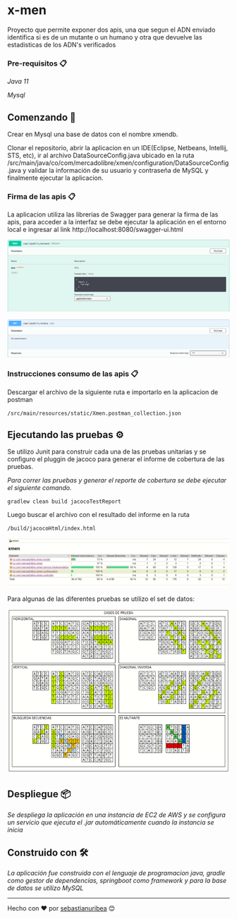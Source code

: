 # x-men

Proyecto que permite exponer dos apis, una que segun el ADN enviado identifica si es de un mutante o un humano y otra que devuelve las estadisticas de los ADN's verificados

### Pre-requisitos 📋

_Java 11_

_Mysql_

## Comenzando 🚀

Crear en Mysql una base de datos con el nombre xmendb.

Clonar el repositorio, abrir la aplicacion en un IDE(Eclipse, Netbeans, Intellij, STS, etc), ir al archivo DataSourceConfig.java ubicado en la ruta /src/main/java/co/com/mercadolibre/xmen/configuration/DataSourceConfig.java y validar la información de su usuario y contraseña de MySQL y finalmente ejecutar la aplicacion.

### Firma de las apis 📋

La aplicacion utiliza las librerias de Swagger para generar la firma de las apis, para acceder a la interfaz se debe ejecutar la aplicación en el entorno local e ingresar al link http://localhost:8080/swagger-ui.html

![Alt text](/src/main/resources/static/api-mutant.png?raw=true "Optional Title")

![Alt text](/src/main/resources/static/api-stats.png?raw=true "Optional Title")

### Instrucciones consumo de las apis 📋

Descargar el archivo de la siguiente ruta e importarlo en la aplicacion de postman

```
/src/main/resources/static/Xmen.postman_collection.json
```

## Ejecutando las pruebas ⚙️

Se utilizo Junit para construir cada una de las pruebas unitarias y se configuro el pluggin de jacoco para generar el informe de cobertura de las pruebas.

_Para correr las pruebas y generar el reporte de cobertura se debe ejecutar el siguiente comando._

```
gradlew clean build jacocoTestReport
```

Luego buscar el archivo con el resultado del informe en la ruta 

```
/build/jacocoHtml/index.html
```

![Alt text](/src/main/resources/static/reporte-pruebas.png?raw=true "Optional Title")

Para algunas de las diferentes pruebas se utilizo el set de datos:

![Alt text](/src/main/resources/static/casos-prueba.png?raw=true "Optional Title")

## Despliegue 📦

_Se despliega la aplicación en una instancia de EC2 de AWS y se configura un servicio que ejecuta el .jar automáticamente cuando la instancia se inicia_

## Construido con 🛠️

_La aplicación fue construida con el lenguaje de programacion java, gradle como gestor de dependencias, springboot como framework y para la base de datos se utilizo MySQL_

---
Hecho con ❤️ por [sebastianuribea](https://github.com/sebastianuribea) 😊
